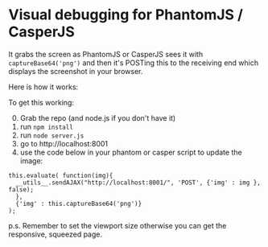 Visual debugging for PhantomJS / CasperJS
=================

It grabs the screen as PhantomJS or CasperJS sees it with `captureBase64('png')` and then it's POSTing this to the 
receiving end which displays the screenshot in your browser.

Here is how it works:
[](https://dl.dropboxusercontent.com/u/19020828/casperia.PNG)


To get this working:

0. Grab the repo (and node.js if you don't have it)
1. run `npm install`
2. run `node server.js`
3. go to http://localhost:8001
4. use the code below in your phantom or casper script to update the image:

````
this.evaluate( function(img){
  __utils__.sendAJAX("http://localhost:8001/", 'POST', {'img' : img }, false);    
  }, 
  {'img' : this.captureBase64('png')} 
);
````

p.s. Remember to set the viewport size otherwise you can get the responsive, squeezed page.
